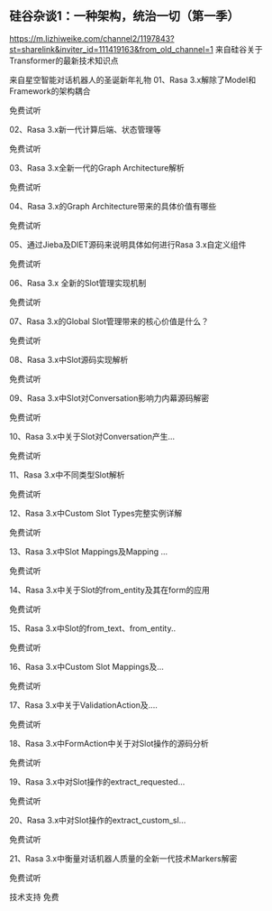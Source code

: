 ## 硅谷杂谈1：一种架构，统治一切（第一季）

https://m.lizhiweike.com/channel2/1197843?st=sharelink&inviter_id=111419163&from_old_channel=1
来自硅谷关于Transformer的最新技术知识点

来自星空智能对话机器人的圣诞新年礼物
01、Rasa 3.x解除了Model和Framework的架构耦合

免费试听

02、Rasa 3.x新一代计算后端、状态管理等

免费试听

03、Rasa 3.x全新一代的Graph Architecture解析

免费试听

04、Rasa 3.x的Graph Architecture带来的具体价值有哪些

免费试听

05、通过Jieba及DIET源码来说明具体如何进行Rasa 3.x自定义组件

免费试听

06、Rasa 3.x 全新的Slot管理实现机制

免费试听

07、Rasa 3.x的Global Slot管理带来的核心价值是什么？

免费试听

08、Rasa 3.x中Slot源码实现解析

免费试听

09、Rasa 3.x中Slot对Conversation影响力内幕源码解密

免费试听

10、Rasa 3.x中关于Slot对Conversation产生...

免费试听

11、Rasa 3.x中不同类型Slot解析

免费试听

12、Rasa 3.x中Custom Slot Types完整实例详解

免费试听

13、Rasa 3.x中Slot Mappings及Mapping ...

免费试听

14、Rasa 3.x中关于Slot的from_entity及其在form的应用

免费试听

15、Rasa 3.x中Slot的from_text、from_entity..

免费试听

16、Rasa 3.x中Custom Slot Mappings及...

免费试听

17、Rasa 3.x中关于ValidationAction及....

免费试听

18、Rasa 3.x中FormAction中关于对Slot操作的源码分析

免费试听

19、Rasa 3.x中对Slot操作的extract_requested...

免费试听

20、Rasa 3.x中对Slot操作的extract_custom_sl...

免费试听

21、Rasa 3.x中衡量对话机器人质量的全新一代技术Markers解密

免费试听


技术支持
免费
